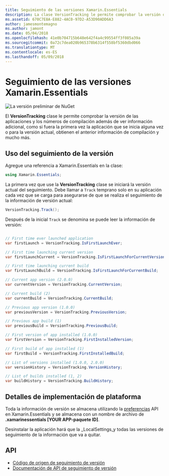```yaml
---
title: Seguimiento de las versiones Xamarin.Essentials
description: La clase VersionTracking le permite comprobar la versión de las aplicaciones y los números de compilación además de ver información adicional, como si fuera la primera vez la aplicación que se inicia alguna vez o para la versión actual, obtienen la información de compilación anterior y mucho más.
ms.assetid: 670C7E8A-E882-4AC0-97D2-A53D90ADD6A3
author: jamesmontemagno
ms.author: jamont
ms.date: 05/04/2018
ms.openlocfilehash: 41e0b704715b648e642f4a4c99554ff3f085a39a
ms.sourcegitcommit: 0a72c7dea020b965378b6314f558bf5360dbd066
ms.translationtype: MT
ms.contentlocale: es-ES
ms.lasthandoff: 05/09/2018
---
```

# <a name="xamarinessentials-version-tracking"></a>Seguimiento de las versiones Xamarin.Essentials

![La versión preliminar de NuGet](~/media/shared/pre-release.png)

El **VersionTracking** clase le permite comprobar la versión de las aplicaciones y los números de compilación además de ver información adicional, como si fuera la primera vez la aplicación que se inicia alguna vez o para la versión actual, obtienen el anterior información de compilación y mucho más.

## <a name="using-version-tracking"></a>Uso del seguimiento de la versión

Agregue una referencia a Xamarin.Essentials en la clase:

```csharp
using Xamarin.Essentials;
```

La primera vez que use la **VersionTracking** clase se iniciará la versión actual del seguimiento. Debe llamar a `Track` temprano solo en su aplicación cada vez que se carga para asegurarse de que se realiza el seguimiento de la información de versión actual:

```csharp
VersionTracking.Track();
```

Después de la inicial `Track` se denomina se puede leer la información de versión:

```csharp

// First time ever launched application
var firstLaunch = VersionTracking.IsFirstLaunchEver;

// First time launching current version
var firstLaunchCurrent = VersionTracking.IsFirstLaunchForCurrentVersion;

// First time launching current build
var firstLaunchBuild = VersionTracking.IsFirstLaunchForCurrentBuild;

// Current app version (2.0.0)
var currentVersion = VersionTracking.CurrentVersion;

// Current build (2)
var currentBuild = VersionTracking.CurrentBuild;

// Previous app version (1.0.0)
var previousVersion = VersionTracking.PreviousVersion;

// Previous app build (1)
var previousBuild = VersionTracking.PreviousBuild;

// First version of app installed (1.0.0)
var firstVersion = VersionTracking.FirstInstalledVersion;

// First build of app installed (1)
var firstBuild = VersionTracking.FirstInstalledBuild;

// List of versions installed (1.0.0, 2.0.0)
var versionHistory = VersionTracking.VersionHistory;

// List of builds installed (1, 2)
var buildHistory = VersionTracking.BuildHistory;
```

## <a name="platform-implementation-specifics"></a>Detalles de implementación de plataforma

Toda la información de versión se almacena utilizando la [preferencias](preferences.md) API en Xamarin.Essentials y se almacena con un nombre de archivo de **.xamarinessentials [YOUR APP-paquete ID]**.

Desinstalar la aplicación hará que la _LocalSettings_y todas las versiones de seguimiento de la información que va a quitar.

## <a name="api"></a>API

- [Código de origen de seguimiento de versión](https://github.com/xamarin/Essentials/tree/master/Essentials/VersionTracking)
- [Documentación de API de seguimiento de versión](xref:Xamarin.Essentials.VersionTracking)
